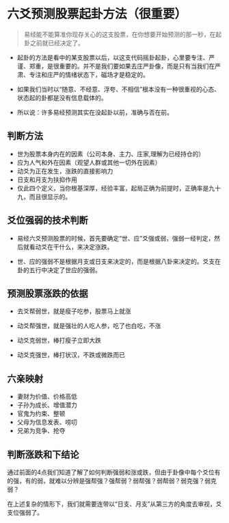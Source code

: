 # 六爻预测股票起卦方法（很重要）
> 易经能不能算准你现存关心的这支股票，在你想要开始预测的那一秒，在起卦之前就已经决定了。

+ 起卦的方法是看中的某支股票以后，以这支代码摇卦起卦，心里要专注、严谨、郑重，是很重要的。并不是我们要如果去庄严卦像，而是只有当我们在严肃、专注和庄严的情绪状态下，磁场才是稳定的。

+ 如果我们当时以“随意、不经意、浮夸、不相信”根本没有一种很重视的心态、状态起的卦都是没有信息载体的。

+ 所以说：许多易经预测其实在没起卦以前，准确与否在前。


## 判断方法
+ 世为股票本身内在的因素（公司本身、主力、庄家,理解为已经持仓的）
+ 应为人气和外在因素（观望人群或其他一切外在因素）
+ 动爻为正在发生，涨跌的直接影响力
+ 日支和月支为扶抑作用
+ 仅此四个定义，当你根基深厚，经验丰富，起局正确为前提时，正确率是九十九，而且很显示的。

## 爻位强弱的技术判断
+ 易经六爻预测股票的时候，首先要确定“世、应”爻强或弱，强弱一经判定，然后就看动爻在干什么，来决定涨跌。

+ 世、应的强弱不是根据月支或日支来决定的，而是根据八卦来决定的。爻支在卦的五行中决定了世应的强弱。

## 预测股票涨跌的依据
+ 去爻帮弱世，就是瘦子吃参，股票马上就涨

+ 动爻帮强世，就是强壮的人吃人参，吃了也白吃，不涨

+ 动爻克弱世，棒打瘦子立即大跌

+ 动爻克强世，棒打状汉，不跌或微跌而已

## 六亲映射
+ 妻财为价值、价格高低
+ 子孙为成长、增值潜力
+ 官鬼为约束、整顿
+ 父母为信息发表、唠叨
+ 兄弟为竞争、抢夺


## 判断涨跌和下结论
通过前面的4点我们知道了解了如何判断强弱和涨或跌，但由于卦像中每个爻位有的强，有的弱，就难以分辨是强帮强？强帮弱？弱帮强？弱帮弱？弱克强？弱克弱？

在上述复杂的情形下，我们就需要连带以“日支、月支”从第三方的角度去审视，爻支位强弱了。